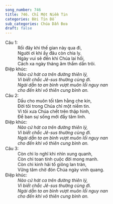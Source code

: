 ```yaml
---
song_number: 746
title: 746. Chỉ Một Niềm Tin
categories: Đời Tín Đồ
sub_categories: Chúa Dẫn Đưa
draft: false
---
```

<dl><dt>Câu 1:</dt><dd data-verse="1">Rồi đây khi thế gian này qua đi, <br/>Người ơi khi ấy đâu còn chia ly. <br/>Ngày vui sẽ đến khi Chúa lai hồi, <br/>Cách xa ngày tháng âm thầm dần trôi. </dd><dt>Điệp khúc:</dt><dd data-chorus="1"><em>Nào cứ hát ca trên đường thiên lý, <br/>Vì biết chắc Jê-sus thường cùng đi. <br/>Ngài dẫn ta an bình vượt muôn lối nguy nan <br/>cho đến khi vô thiên cung bình an. </em></dd><dt>Câu 2:</dt><dd data-verse="2">Dầu cho muôn tối tăm hằng che kín, <br/>Đời tôi trong Chúa chỉ một niềm tin. <br/>Vì tôi xưa Chúa chết trên thập hình, <br/>Để ban sự sống mới đầy tâm linh. </dd><dt>Điệp khúc:</dt><dd data-chorus="1"><em>Nào cứ hát ca trên đường thiên lý, <br/>Vì biết chắc Jê-sus thường cùng đi. <br/>Ngài dẫn ta an bình vượt muôn lối nguy nan <br/>cho đến khi vô thiên cung bình an. </em></dd><dt>Câu 3:</dt><dd data-verse="3">Còn chi lo nghĩ khi nhìn xung quanh, <br/>Còn chi toan tính cuộc đời mong manh. <br/>Còn chi kinh hãi tố giông lan tràn, <br/>Vững tâm chờ đón Chúa ngày vinh quang. </dd><dt>Điệp khúc:</dt><dd data-chorus="1"><em>Nào cứ hát ca trên đường thiên lý, <br/>Vì biết chắc Jê-sus thường cùng đi. <br/>Ngài dẫn ta an bình vượt muôn lối nguy nan <br/>cho đến khi vô thiên cung bình an. </em></dd></dl>